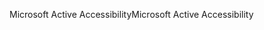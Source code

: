 <span data-ttu-id="5acb1-101">Microsoft Active Accessibility</span><span class="sxs-lookup"><span data-stu-id="5acb1-101">Microsoft Active Accessibility</span></span>